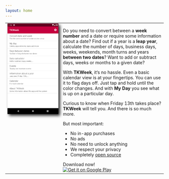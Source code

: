 ```yaml
---
layout: home
---
```


<table style="width: 100%; border: none">
<tr>
<td valign="top" style="width: 35%; border: none">
<img style="-webkit-filter: drop-shadow(5px 5px 5px #222); filter: drop-shadow(5px 5px 5px #222);" src="assets/en/phone/01.png" />
</td>
<td valign="top" style="border: none">
<p>Do you need to convert between a <strong>week number</strong> and a date or require some information about a date? Find out if a year is a <strong>leap year</strong>, calculate the number of days, business days, weeks, weekends, month turns and years <strong>between two dates</strong>? Want to add or subtract days, weeks or months to a given date?</p>
<p>With <strong>TKWeek</strong>, it‘s no hassle. Even a basic calendar view is at your fingertips. You can use it to flag days off. Just tap and hold until the color changes. And with <strong>My Day</strong> you see what is up on a particular day.</p>
<p>Curious to know when Friday 13th takes place? <strong>TKWeek</strong> will tell you. And there is so much more.</p><p>But most important:</p>

<ul>
<li>No in-app purchases</li>
<li>No ads</li>
<li>No need to unlock anything</li>
<li>We respect your privacy</li>
<li>Completely <a href="https://github.com/MATHEMA-GmbH/TKWeek">open source</a></li>
</ul>
Download now!
<br />
<a href='https://play.google.com/store/apps/details?id=com.thomaskuenneth.tkweek&pcampaignid=pcampaignidMKT-Other-global-all-co-prtnr-py-PartBadge-Mar2515-1'><img alt='Get it on Google Play' width="40%" src='https://play.google.com/intl/en_us/badges/static/images/badges/en_badge_web_generic.png'/></a>
</td>
</tr>
</table>
